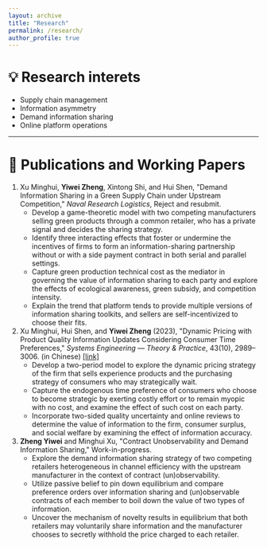 ```yaml
---
layout: archive
title: "Research"
permalink: /research/
author_profile: true
---
```


# 💡 Research interets
- Supply chain management
- Information asymmetry
- Demand information sharing
- Online platform operations

---

# 📕 Publications and Working Papers

1. Xu Minghui, **Yiwei Zheng**, Xintong Shi, and Hui Shen, "Demand Information Sharing in a Green Supply Chain under Upstream Competition," *Naval Research Logistics*, Reject and resubmit.
   - Develop a game-theoretic model with two competing manufacturers selling green products through a common retailer, who has a private signal and decides the sharing strategy.
   - Identify three interacting effects that foster or undermine the incentives of firms to form an information-sharing partnership without or with a side payment contract in both serial and parallel settings.
   - Capture green production technical cost as the mediator in governing the value of information sharing to each party and explore the effects of ecological awareness, green subsidy, and competition intensity.
   - Explain the trend that platform tends to provide multiple versions of information sharing toolkits, and sellers are self-incentivized to choose their fits.
2. Xu Minghui, Hui Shen, and **Yiwei Zheng** (2023), "Dynamic Pricing with Product Quality Information Updates Considering Consumer Time Preferences," *Systems Engineering — Theory & Practice*, 43(10), 2989–3006. (in Chinese) [[link]](https://link.cnki.net/urlid/11.2267.N.20230608.1355.010)
   - Develop a two-period model to explore the dynamic pricing strategy of the firm that sells experience products and the purchasing strategy of consumers who may strategically wait.
   - Capture the endogenous time preference of consumers who choose to become strategic by exerting costly effort or to remain myopic with no cost, and examine the effect of such cost on each party.
   - Incorporate two-sided quality uncertainty and online reviews to determine the value of information to the firm, consumer surplus, and social welfare by examining the effect of information accuracy.
3. **Zheng Yiwei** and Minghui Xu, "Contract Unobservability and Demand Information Sharing," Work-in-progress.
   - Explore the demand information sharing strategy of two competing retailers heterogeneous in channel efficiency with the upstream manufacturer in the context of contract (un)observability.
   - Utilize passive belief to pin down equilibrium and compare preference orders over information sharing and (un)observable contracts of each member to boil down the value of two types of information.
   - Uncover the mechanism of novelty results in equilibrium that both retailers may voluntarily share information and the manufacturer chooses to secretly withhold the price charged to each retailer.